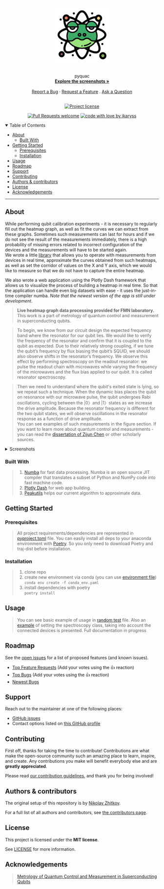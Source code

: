<h1 align="center">
  <a href="https://github.com/ikaryss/pyquac">
    <!-- Please provide path to your logo here -->
    <img src="docs/images/logo.png" alt="Logo" width="200" height="200">
  </a>
</h1>

<div align="center">
  pyquac
  <br />
  <a href="#about"><strong>Explore the screenshots »</strong></a>
  <br />
  <br />
  <a href="https://github.com/ikaryss/pyquac/issues/new?assignees=&labels=bug&template=01_BUG_REPORT.md&title=bug%3A+">Report a Bug</a>
  ·
  <a href="https://github.com/ikaryss/pyquac/issues/new?assignees=&labels=enhancement&template=02_FEATURE_REQUEST.md&title=feat%3A+">Request a Feature</a>
  .
  <a href="https://github.com/ikaryss/pyquac/issues/new?assignees=&labels=question&template=04_SUPPORT_QUESTION.md&title=support%3A+">Ask a Question</a>
</div>

<div align="center">
<br />

[![Project license](https://img.shields.io/github/license/ikaryss/pyquac.svg?style=flat-square)](LICENSE)

[![Pull Requests welcome](https://img.shields.io/badge/PRs-welcome-ff69b4.svg?style=flat-square)](https://github.com/ikaryss/pyquac/issues?q=is%3Aissue+is%3Aopen+label%3A%22help+wanted%22)
[![code with love by ikaryss](https://img.shields.io/badge/%3C%2F%3E%20with%20%E2%99%A5%20by-ikaryss-ff1414.svg?style=flat-square)](https://github.com/ikaryss)

</div>

<details open="open">
<summary>Table of Contents</summary>

- [About](#about)
  - [Built With](#built-with)
- [Getting Started](#getting-started)
  - [Prerequisites](#prerequisites)
  - [Installation](#installation)
- [Usage](#usage)
- [Roadmap](#roadmap)
- [Support](#support)
- [Contributing](#contributing)
- [Authors \& contributors](#authors--contributors)
- [License](#license)
- [Acknowledgements](#acknowledgements)

</details>

---

## About
While performing qubit calibration experiments - it is necessary to regularly fill out the heatmap graph, as well as fit the curves we can extract from these graphs. Sometimes such measurements can last for hours and if we do not see the result of the measurements immediately, there is a high probability of missing errors related to incorrect configuration of the devices and the measurements will have to be started again.  
We wrote a little [library](pyquac/datatools.py) that allows you to operate with measurements from devices in real time, approximate the curves obtained from such heatmaps, as well as set the corridor of values on the X and Y axis, which we would like to measure so that we do not have to capture the entire heatmap.  

We also wrote a web application using the Plotly Dash framework that allows us to visualize the process of building a heatmap in real time. So that the application can handle even big datasets with ease - it uses the just-in-time compiler numba. *Note that the newest version of the app is still under development*.
> **Live heatmap graph data processing provided for FMN laboratory.**  
> This work is a part of metrology of quantum control and measurement in superconducting
qubits.  

> To begin, we know from our circuit design the expected frequency band where the resonator for our qubit lies. We would like to verify the frequency of the resonator and
confirm that it is coupled to the qubit as expected. Due to their relatively strong coupling, if we tune the qubit’s frequency by flux biasing the qubit’s SQUID, we should also
observe shifts in the resonator’s frequency. We observe this effect by performing spectroscopy on the readout resonator: we pulse the readout chain with microwaves while varying the frequency of the microwaves and the flux bias applied to our qubit. It is called resonator spectroscopy.  

> Then we need to understand where the qubit's exited state is lying, so we repeat such a technique. When the dynamic bias places the qubit on resonance with our microwave pulse, the qubit undergoes Rabi oscillations, cycling between the |0〉and |1〉states as we increase the drive amplitude. Because the resonator frequency is different for the two qubit states, we will observe oscillations in the resonator response as a function of drive amplitude.  
> You can see examples of such measurements in the figure section. If you want to learn more about quantum control and measurements - you can read the [dissertation of Zijun Chen](https://escholarship.org/uc/item/0g29b4p0) or other scholarly sources.
<details>
<summary>Screenshots</summary>
<br>

Dash app works directly in Jupyter Notebook

<img src="docs/images/dash_example1.png" title="layout of Dash app" width="90%">  

<img src="docs/images/dash_example2.png" title="layout of Dash app" width="90%">  

---
Some spectroscopy measurements results  
 > single tone spectroscopy and two tone spectroscopy are shown  
   
<img src="docs/images/STS_example.svg" title="single tone spectroscopy example" width="90%">  

<img src="docs/images/TTS_example2.svg" title="single tone spectroscopy example" width="90%">  

</details>

### Built With

> 1. [Numba](https://numba.pydata.org/) for fast data processing. Numba is an open source JIT compiler that translates a subset of Python and NumPy code into fast machine code. 
> 2. [Plotly Dash](https://dash.plotly.com/) for web app building.  
> 3. [Peakutils](https://github.com/lucashn/peakutils) helps our current algorithm to approximate data.

## Getting Started

### Prerequisites

> All project requirements/dependencies are represented in [pyproject.toml](pyproject.toml) file. You can easily install all deps to your anaconda environment with [Poetry](https://python-poetry.org/). So you only need to download Poetry and traj-dist before installation.

### Installation

> 1. clone repo
> 2. create new environment via conda (you can use [environment file](conda_env.yaml))  
> ```conda env create -f conda_env.yaml```
> 3. install dependencies with poetry  
> ``poetry install``

## Usage

> You can see basic example of usage in [random test](examples/random_test.ipynb) file. Also an [example](examples/fmn_spectroscopy.py) of setting the spectroscopy class, taking into account the connected devices is presented. Full documentation in progress

## Roadmap

See the [open issues](https://github.com/ikaryss/pyquac/issues) for a list of proposed features (and known issues).

- [Top Feature Requests](https://github.com/ikaryss/pyquac/issues?q=label%3Aenhancement+is%3Aopen+sort%3Areactions-%2B1-desc) (Add your votes using the 👍 reaction)
- [Top Bugs](https://github.com/ikaryss/pyquac/issues?q=is%3Aissue+is%3Aopen+label%3Abug+sort%3Areactions-%2B1-desc) (Add your votes using the 👍 reaction)
- [Newest Bugs](https://github.com/ikaryss/pyquac/issues?q=is%3Aopen+is%3Aissue+label%3Abug)

## Support


Reach out to the maintainer at one of the following places:

- [GitHub issues](https://github.com/ikaryss/pyquac/issues/new?assignees=&labels=question&template=04_SUPPORT_QUESTION.md&title=support%3A+)
- Contact options listed on [this GitHub profile](https://github.com/ikaryss)


## Contributing

First off, thanks for taking the time to contribute! Contributions are what make the open-source community such an amazing place to learn, inspire, and create. Any contributions you make will benefit everybody else and are **greatly appreciated**.


Please read [our contribution guidelines](docs/CONTRIBUTING.md), and thank you for being involved!

## Authors & contributors

The original setup of this repository is by [Nikolay Zhitkov](https://github.com/ikaryss).

For a full list of all authors and contributors, see [the contributors page](https://github.com/ikaryss/pyquac/contributors).


## License

This project is licensed under the **MIT license**.

See [LICENSE](LICENSE) for more information.

## Acknowledgements

> [Metrology of Quantum Control and Measurement in Superconducting
Qubits](https://escholarship.org/uc/item/0g29b4p0)
